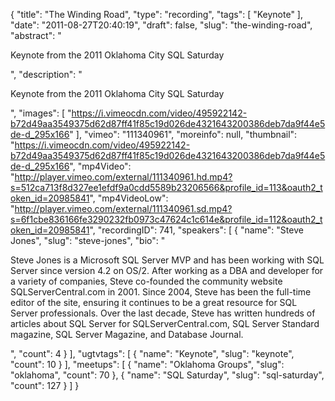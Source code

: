 {
  "title": "The Winding Road",
  "type": "recording",
  "tags": [
    "Keynote"
  ],
  "date": "2011-08-27T20:40:19",
  "draft": false,
  "slug": "the-winding-road",
  "abstract": "<p>Keynote from the 2011 Oklahoma City SQL Saturday</p>",
  "description": "<p>Keynote from the 2011 Oklahoma City SQL Saturday</p>",
  "images": [
    "https://i.vimeocdn.com/video/495922142-b72d49aa3549375d62d87ff41f85c19d026de4321643200386deb7da9f44e5de-d_295x166"
  ],
  "vimeo": "111340961",
  "moreinfo": null,
  "thumbnail": "https://i.vimeocdn.com/video/495922142-b72d49aa3549375d62d87ff41f85c19d026de4321643200386deb7da9f44e5de-d_295x166",
  "mp4Video": "http://player.vimeo.com/external/111340961.hd.mp4?s=512ca713f8d327ee1efdf9a0cdd5589b23206566&profile_id=113&oauth2_token_id=20985841",
  "mp4VideoLow": "http://player.vimeo.com/external/111340961.sd.mp4?s=6f1cbe836166fe3290232fb0973c47624c1c614e&profile_id=112&oauth2_token_id=20985841",
  "recordingID": 741,
  "speakers": [
    {
      "name": "Steve Jones",
      "slug": "steve-jones",
      "bio": "<p>Steve Jones is a Microsoft SQL Server MVP and has been working with SQL Server since version 4.2 on OS/2. After working as a DBA and developer for a variety of companies, Steve co-founded the community website SQLServerCentral.com in 2001. Since 2004, Steve has been the full-time editor of the site, ensuring it continues to be a great resource for SQL Server professionals. Over the last decade, Steve has written hundreds of articles about SQL Server for SQLServerCentral.com, SQL Server Standard magazine, SQL Server Magazine, and Database Journal.</p>",
      "count": 4
    }
  ],
  "ugtvtags": [
    {
      "name": "Keynote",
      "slug": "keynote",
      "count": 10
    }
  ],
  "meetups": [
    {
      "name": "Oklahoma Groups",
      "slug": "oklahoma",
      "count": 70
    },
    {
      "name": "SQL Saturday",
      "slug": "sql-saturday",
      "count": 127
    }
  ]
}